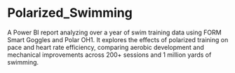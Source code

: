 # Polarized_Swimming
A Power BI report analyzing over a year of swim training data using FORM Smart Goggles and Polar OH1. It explores the effects of polarized training on pace and heart rate efficiency, comparing aerobic development and mechanical improvements across 200+ sessions and 1 million yards of swimming.
